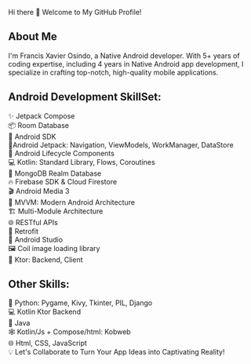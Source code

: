 Hi there 👋
Welcome to My GitHub Profile!

## About Me
I'm Francis Xavier Osindo, a Native Android developer. With 5+ years of coding expertise, including 4 years in Native Android app development, I specialize in crafting top-notch, high-quality mobile applications.

## Android Development SkillSet:
✨ Jetpack Compose\
📦 Room Database\
🤖 Android SDK\
🚀Android Jetpack: Navigation, ViewModels, WorkManager, DataStore\
🏡 Android Lifecycle Components\
💻 Kotlin: Standard Library, Flows, Coroutines\
📡 MongoDB Realm Database\
🔥 Firebase SDK & Cloud Firestore\
🎬 Android Media 3\
🧬 MVVM: Modern Android Architecture\
🏗 Multi-Module Architecture\
🌐 RESTful APIs\
🔄 Retrofit\
🧰 Android Studio\
🖼️ Coil image loading library\
🧨 Ktor: Backend, Client
## Other Skills:
🐍 Python: Pygame, Kivy, Tkinter, PIL, Django\
💻 Kotlin Ktor Backend\
🍵 Java\
🕸️ Kotlin/Js + Compose/html: Kobweb\
🌐 Html, CSS, JavaScript\
💡 Let's Collaborate to Turn Your App Ideas into Captivating Reality!

